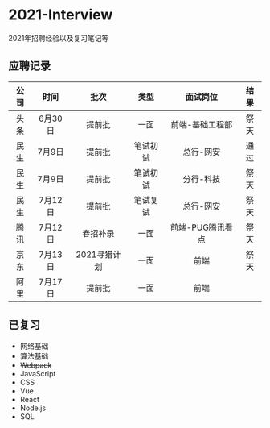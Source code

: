 # 2021-Interview
2021年招聘经验以及复习笔记等


## 应聘记录

|公司|时间|批次|类型|面试岗位|结果|
|:----:|:----:|:----:|:----:|:----:|:----:|
|头条|6月30日|提前批|一面|前端-基础工程部|祭天|
|民生|7月9日|提前批|笔试初试|总行-网安|通过|
|民生|7月9日|提前批|笔试初试|分行-科技|祭天|
|民生|7月12日|提前批|笔试复试|总行-网安|祭天|
|腾讯|7月12日|春招补录|一面|前端-PUG腾讯看点|祭天|
|京东|7月13日|2021寻猎计划|一面|前端|祭天|
|阿里|7月17日|提前批|一面|前端||

## 已复习

- 网络基础
- 算法基础
- ~~Webpack~~
- JavaScript
- CSS
- Vue
- React
- Node.js
- SQL
